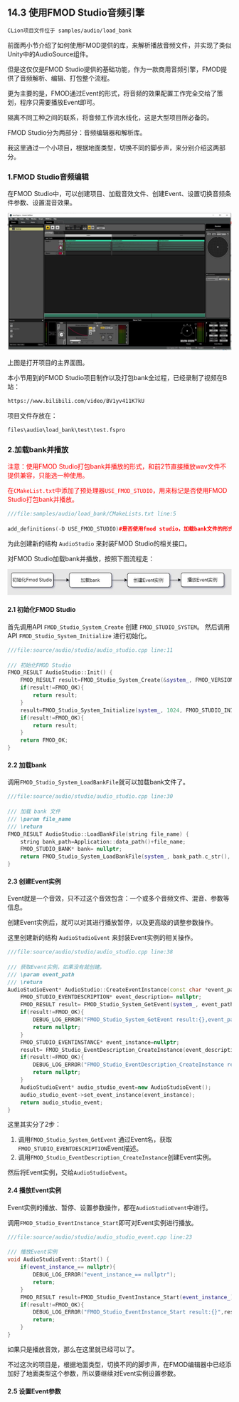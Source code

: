 ## 14.3 使用FMOD Studio音频引擎

```bash
CLion项目文件位于 samples/audio/load_bank
```

前面两小节介绍了如何使用FMOD提供的库，来解析播放音频文件，并实现了类似Unity中的AudioSource组件。

但是这仅仅是FMOD Studio提供的基础功能，作为一款商用音频引擎，FMOD提供了音频解析、编辑、打包整个流程。

更为主要的是，FMOD通过Event的形式，将音频的效果配置工作完全交给了策划，程序只需要播放Event即可。

隔离不同工种之间的联系，将音频工作流水线化，这是大型项目所必备的。

FMOD Studio分为两部分：音频编辑器和解析库。

我这里通过一个小项目，根据地面类型，切换不同的脚步声，来分别介绍这两部分。

### 1.FMOD Studio音频编辑

在FMOD Studio中，可以创建项目、加载音效文件、创建Event、设置切换音频条件参数、设置混音效果。

![](../../imgs/play_sound/load_bank/fmodstudio_gui.jpg)

上图是打开项目的主界面图。

本小节用到的FMOD Studio项目制作以及打包bank全过程，已经录制了视频在B站：

```bash
https://www.bilibili.com/video/BV1yv411K7kU
```

项目文件存放在：

```bash
files\audio\load_bank\test\test.fspro
```


### 2.加载bank并播放

<font color=red>注意：使用FMOD Studio打包bank并播放的形式，和前2节直接播放wav文件不提供兼容，只能选一种使用。

在`CMakeList.txt`中添加了预处理器`USE_FMOD_STUDIO`，用来标记是否使用FMOD Studio打包bank并播放。</font>

```c++
///file:samples/audio/load_bank/CMakeLists.txt line:5

add_definitions(-D USE_FMOD_STUDIO)#是否使用fmod studio，加载bank文件的形式。
```

为此创建新的结构 `AudioStudio` 来封装FMOD Studio的相关接口。

对FMOD Studio加载bank并播放，按照下图流程走：

![](../../imgs/play_sound/load_bank/fmodstudio_load_bank.jpg)

#### 2.1 初始化FMOD Studio

首先调用API `FMOD_Studio_System_Create` 创建 `FMOD_STUDIO_SYSTEM`。
然后调用API `FMOD_Studio_System_Initialize` 进行初始化。

```c++
///file:source/audio/studio/audio_studio.cpp line:11

/// 初始化FMOD Studio
FMOD_RESULT AudioStudio::Init() {
    FMOD_RESULT result=FMOD_Studio_System_Create(&system_, FMOD_VERSION);
    if(result!=FMOD_OK){
        return result;
    }
    result=FMOD_Studio_System_Initialize(system_, 1024, FMOD_STUDIO_INIT_NORMAL, FMOD_INIT_NORMAL, nullptr);
    if(result!=FMOD_OK){
        return result;
    }
    return FMOD_OK;
}
```

#### 2.2 加载bank

调用`FMOD_Studio_System_LoadBankFile`就可以加载bank文件了。

```c++
///file:source/audio/studio/audio_studio.cpp line:30

/// 加载 bank 文件
/// \param file_name
/// \return
FMOD_RESULT AudioStudio::LoadBankFile(string file_name) {
    string bank_path=Application::data_path()+file_name;
    FMOD_STUDIO_BANK* bank= nullptr;
    return FMOD_Studio_System_LoadBankFile(system_, bank_path.c_str(), FMOD_STUDIO_LOAD_BANK_NORMAL, &bank);
}
```

#### 2.3 创建Event实例

Event就是一个音效，只不过这个音效包含：一个或多个音频文件、混音、参数等信息。

创建Event实例后，就可以对其进行播放暂停，以及更高级的调整参数操作。

这里创建新的结构 `AudioStudioEvent` 来封装Event实例的相关操作。

```c++
///file:source/audio/studio/audio_studio.cpp line:38

/// 获取Event实例，如果没有就创建。
/// \param event_path
/// \return
AudioStudioEvent* AudioStudio::CreateEventInstance(const char *event_path) {
    FMOD_STUDIO_EVENTDESCRIPTION* event_description= nullptr;
    FMOD_RESULT result= FMOD_Studio_System_GetEvent(system_, event_path, &event_description);
    if(result!=FMOD_OK){
        DEBUG_LOG_ERROR("FMOD_Studio_System_GetEvent result:{},event_path:{}",result,event_path);
        return nullptr;
    }
    FMOD_STUDIO_EVENTINSTANCE* event_instance=nullptr;
    result= FMOD_Studio_EventDescription_CreateInstance(event_description,&event_instance);
    if(result!=FMOD_OK){
        DEBUG_LOG_ERROR("FMOD_Studio_EventDescription_CreateInstance result:{},event_path:{}",result,event_path);
        return nullptr;
    }
    AudioStudioEvent* audio_studio_event=new AudioStudioEvent();
    audio_studio_event->set_event_instance(event_instance);
    return audio_studio_event;
}
```

这里其实分了2步：

1. 调用`FMOD_Studio_System_GetEvent` 通过Event名，获取`FMOD_STUDIO_EVENTDESCRIPTION`Event描述。
2. 调用`FMOD_Studio_EventDescription_CreateInstance`创建Event实例。

然后将Event实例，交给`AudioStudioEvent`。

#### 2.4 播放Event实例

Event实例的播放、暂停、设置参数操作，都在`AudioStudioEvent`中进行。

调用`FMOD_Studio_EventInstance_Start`即可对Event实例进行播放。

```c++
///file:source/audio/studio/audio_studio_event.cpp line:23

/// 播放Event实例
void AudioStudioEvent::Start() {
    if(event_instance_== nullptr){
        DEBUG_LOG_ERROR("event_instance_== nullptr");
        return;
    }
    FMOD_RESULT result=FMOD_Studio_EventInstance_Start(event_instance_);
    if(result!=FMOD_OK){
        DEBUG_LOG_ERROR("FMOD_Studio_EventInstance_Start result:{}",result);
        return;
    }
}
```

如果只是播放音效，那么在这里就已经可以了。

不过这次的项目是，根据地面类型，切换不同的脚步声，在FMOD编辑器中已经添加好了地面类型这个参数，所以要继续对Event实例设置参数。

#### 2.5 设置Event参数


